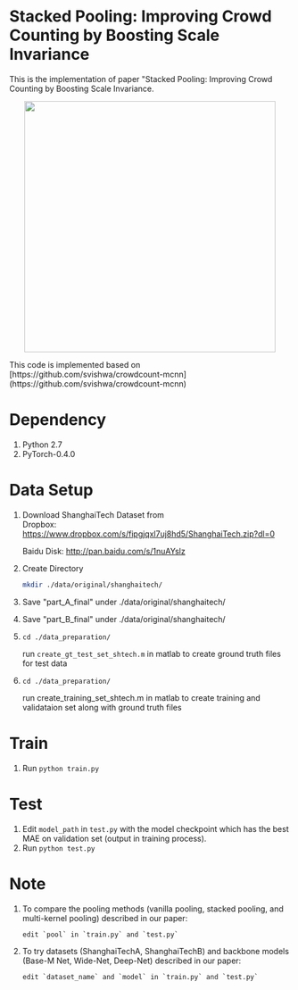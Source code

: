 # Stacked Pooling: Improving Crowd Counting by Boosting Scale Invariance

This is the implementation of paper "Stacked Pooling: Improving Crowd Counting by Boosting Scale Invariance.
<p align="center">
   <img src="https://github.com/siyuhuang/crowdcount-stackpool/blob/master/thumbnails/stackpool.jpg" width="450">
</p>
This code is implemented based on [https://github.com/svishwa/crowdcount-mcnn](https://github.com/svishwa/crowdcount-mcnn)

# Dependency
1. Python 2.7
2. PyTorch-0.4.0

# Data Setup
1. Download ShanghaiTech Dataset from   
   Dropbox:   https://www.dropbox.com/s/fipgjqxl7uj8hd5/ShanghaiTech.zip?dl=0
   
   Baidu Disk: http://pan.baidu.com/s/1nuAYslz
2. Create Directory 
   ```bash
   mkdir ./data/original/shanghaitech/  
   ```
3. Save "part_A_final" under ./data/original/shanghaitech/
4. Save "part_B_final" under ./data/original/shanghaitech/
5. `cd ./data_preparation/`

   run `create_gt_test_set_shtech.m` in matlab to create ground truth files for test data
6. `cd ./data_preparation/`

   run create_training_set_shtech.m in matlab to create training and validataion set along with ground truth files

# Train
1. Run
     `python train.py`


# Test
1. Edit `model_path` in `test.py` with the model checkpoint which has the best MAE on validation set (output in training process).   
2. Run
     `python test.py`

# Note
1. To compare the pooling methods (vanilla pooling, stacked pooling, and multi-kernel pooling) described in our paper:

       edit `pool` in `train.py` and `test.py`

2. To try datasets (ShanghaiTechA, ShanghaiTechB) and backbone models (Base-M Net, Wide-Net, Deep-Net) described in our paper:

       edit `dataset_name` and `model` in `train.py` and `test.py`



